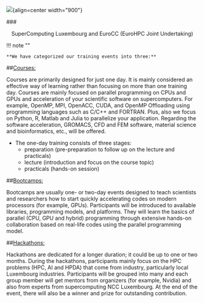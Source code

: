 ![](figures/NCC-logo.png){align=center  width="900"}


###<p style="text-align: center;">SuperComputing Luxembourg and EuroCC (EuroHPC Joint Undertaking)</p>

!!! note ""

    **We have categorized our training events into three:**

##<u>Courses:</u>

Courses are primarily designed for just one day.
It is mainly considered an effective way of learning rather than focusing on more than one training day.
Courses are mainly focused on parallel programming on CPUs and GPUs and acceleration of your scientific software on supercomputers. For example, OpenMP, MPI, OpenACC, CUDA, and OpenMP Offloading using programming languages such as C/C++ and FORTRAN. Plus, also we focus on Python, R, Matlab and Julia to parallelize your application. Regarding the software acceleration, GROMACS, CFD and FEM software, material science and bioinformatics, etc., will be offered. 

 - The one-day training consists of three stages:
     - preparation (pre-preparation to follow up on the lecture and practicals)
     - lecture (introduction and focus on the course topic)
     - practicals (hands-on session)
     
##<u>Bootcamps:</u>

Bootcamps are usually one- or two-day events designed to teach scientists and researchers how to start quickly accelerating codes on modern processors (for example, GPUs).
Participants will be introduced to available libraries, programming models, and platforms.
They will learn the basics of parallel (CPU, GPU and hybrid) programming through extensive hands-on
collaboration based on real-life codes using the parallel programming model.

##<u>Hackathons:</u>

Hackathons are dedicated for a longer duration; it could be up to one or two months. During the hackathons, participants mainly focus on the HPC problems (HPC, AI and HPDA) that come from industry, particularly local Luxembourg industries. Participants will be grouped into many and each group member will get mentors from organizers (for example, Nvidia) and also from experts from supercomputing NCC Luxembourg. At the end of the event, there will also be a winner and prize for outstanding contribution. 